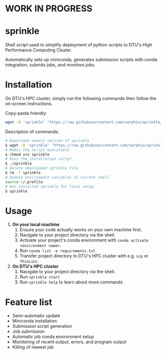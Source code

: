 # WORK IN PROGRESS

# sprinkle
Shell script used to simplify deployment of python scripts to DTU's High Performance Computing Cluster. 

Automatically sets up miniconda, generates submission scripts with conda integration, submits jobs, and monitors jobs. 


# Installation
On DTU's HPC cluster, simply run the following commands then follow the on-screen instructions.

Copy-pasta friendly:
```bash
wget -O 'sprinkle' 'https://raw.githubusercontent.com/sarphiv/sprinkle/main/bin/sprinkle' && chmod u+x sprinkle && ./sprinkle && rm -f sprinkle && source ~/.profile && sprinkle
```

Description of commands:
```bash
# Downloads newest version of sprinkle
$ wget -O 'sprinkle' 'https://raw.githubusercontent.com/sarphiv/sprinkle/main/bin/sprinkle'
# Makes the script executable
$ chmod u+x sprinkle
# Runs the installation script
$ ./sprinkle
# Delete downloaded sprinkle file
$ rm -f sprinkle
# Update environment variables of current shell
source ~/.profile
# Run installed sprinkle for final setup
$ sprinkle
```


# Usage
1. **On your local machine**
    1. Ensure your code actually works on your own machine first.
    0. Navigate to your project directory via the shell.
    0. Activate your project's conda environment with `conda activate <environment name>`.
    0. Run `conda list -e requirements.txt`
    0. Transfer project directory to DTU's HPC cluster with e.g. `scp` or `ThinLinc`. 
2. **On DTU's HPC cluster**
    1. Navigate to your project directory via the shell.
    0. Run `sprinkle start`
    0. Run `sprinkle help` to learn about more commands


# Feature list
- Semi-automatic update
- Miniconda installation
- Submission script generation
- Job submission
- Automatic job conda environment setup
- Monitoring of recent output, errors, and program output
- Killing of newest job
